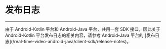 # 发布日志

- - -


<Warning title="注意">
由于 Android-Kotlin 平台和 Android-Java 平台，共用一套 SDK 接口，因此关于 Android-Kotlin 平台发布日志的相关内容，请参考 Android-Java 平台的 [发布日志](/real-time-video-android-java/client-sdk/release-notes)。
</Warning>
